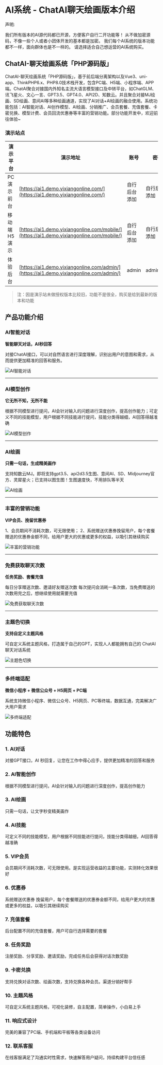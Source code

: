 # AI系统 - ChatAI聊天绘画版本介绍

声明:

我们所有版本的AI源代码都已开源，方便客户自行二开功能等！
从不做加密源码，不像一些个人或者小团体开发的基本都是加密。
我们每个AI系统的版本功能都不一样，面向群体也是不一样的。
请选择适合自己想运营的AI系统购买。

## ChatAI-聊天绘画系统「PHP源码版」

ChatAI-聊天绘画系统「PHP源码版」，基于前后端分离架构以及Vue3、uni-app、ThinkPHP6.x、PHP8.0技术栈开发，包含PC端、H5端、小程序端、APP端。ChatAI聚合对接国内外知名主流大语言模型接口及中转平台，如ChatGLM、讯飞星火、文心一言、GPT3.5、GPT4.0、API2D、知数云。并且聚合对接MJ绘画、SD绘画、意间AI等多种绘画通道，实现了AI对话+AI绘画的融合使用。系统功能包括：AI智能对话、AI创作模型、AI绘画、分销推广、会员套餐、充值套餐、卡密兑换、模型计费、会员回流优惠券等丰富的营销功能。部分功能开发中，欢迎前往体验\~

### 演示站点

| 演示平台     | 演示地址 | 账号         | 密码         |
| -------------- | ---------- | -------------- | -------------- |
| PC演示前台   | [https://ai1.demo.yixiangonline.com/](https://ai1.demo.yixiangonline.com/)         | 自行后台添加 | 自行后台添加 |
| 移动端H5演示 | [https://ai1.demo.yixiangonline.com/mobile/](https://ai1.demo.yixiangonline.com/mobile/)         | 自行后台添加 | 自行后台添加 |
| 体验后台     | [https://ai1.demo.yixiangonline.com/admin/](https://ai1.demo.yixiangonline.com/admin/)         | admin      | admin110     |

> 注：因是演示站未做授权版本比较旧，功能不是很全，购买是给到最新的版本和功能

## 产品功能介绍

### AI智能对话

**智能聊天对话，AI秒回答**

对接ChatAI接口，可以对自然语言进行深度理解，识别出用户的意图和需求，从而提供更加精准的回答和服务。

![AI智能对话](https://doc.2021it.com/assets/202308311748550b3108737.CGhicnzv.png "看不清右击放大图片")

---

### AI模型创作

**它无所不知，无所不能**

根据不同模型进行提问，AI会针对输入的问题进行深度创作，提高创作能力；可定义不同的技能模型，用户根据不同技能进行提问，技能分类得越细，AI回答得越准确

![AI模型创作](https://doc.2021it.com/assets/20230831174855aea056439.enm9fhjb.png "看不清右击放大图片")

---

### AI绘画

**只需一句话，生成精美画作**

支持知数云MJ。即将支持gpt3.5、api2d3.5生图、意间AI、SD、Midjourney官方、灵犀星火；已支持以图生图！生图速度快，不用排队等半天

![AI绘画](https://doc.2021it.com/assets/20230831174855236d69663.C0Auxo1G.png "看不清右击放大图片")

---

### 丰富的营销功能

**VIP会员、挽留优惠券**

1、会员期间不消耗次数，可无限使用；
2、系统赠送优惠券挽留用户，每个套餐赠送的优惠券金额不同，给用户更大的优惠或更多的权益，以吸引其继续购买

![丰富的营销功能](https://doc.2021it.com/assets/2023083117485511ff85180.DRWCWbHi.png "看不清右击放大图片")

---

### 免费获取聊天次数

**任务奖励、套餐充值**

每日分享赠送次数、邀请好友赠送次数 每次提问会消耗一条次数，当免费赠送的次数用完之后，想继续使用就需要充值

![免费获取聊天次数](https://doc.2021it.com/assets/20230831174855213ca2425.Cf8plFWQ.png "看不清右击放大图片")

---

### 主题色切换

**支持自定义主题风格**

可自定义系统主题风格，打造属于自己的GPT，实现人人都能拥有自己的 ChatAI聊天对话系统

![主题色切换](https://doc.2021it.com/assets/202308311748555700e8555.AWSRU57d.png "看不清右击放大图片")

---

### 多终端适配

**微信小程序 + 微信公众号 + H5网页 + PC端**

系统支持微信小程序、微信公众号、H5网页、PC等终端，数据互通，完美解决广大用户需求

![多终端适配](https://doc.2021it.com/assets/2023083117485501fbe4373.Vw2y5jJY.png "看不清右击放大图片")

## 功能特色

### 1. AI对话

对接GPT接口，AI 秒回复，让您在工作中得心应手，提供更加精准的回答和服务

### 2. AI智能创作

根据不同模型进行提问，AI会针对输入的问题进行深度创作，提高创作能力

### 3. AI绘画

只需一句话，让文字秒变精美画作

### 4. AI技能

可定义不同的技能模型，用户根据不同技能进行提问，技能分类得越细，AI回答得越准确

### 5. VIP会员

会员期间不消耗次数，可无限使用。是实现运营收益的主要功能，实测转化效果很好

### 6. 优惠券

系统赠送优惠券 挽留用户，每个套餐赠送的优惠券金额不同，给用户更大的优惠或更多的权益，以吸引其继续购买

### 7. 充值套餐

后台配置不同的充值套餐，用户可自行选择需要的套餐

### 8. 任务奖励

注册奖励、分享奖励、邀请奖励，完成任务后会获得对话次数奖励

### 9. 卡密兑换

支持兑换对话次数、绘画次数，支持兑换各种会员。渠道分销好帮手

### 10. 主题风格

可自定义系统主题风格，可视化装修，自主配置，简单操作，小白易上手

### 11. 响应式设计

完美的兼容了PC端、手机端和平板等各类设备访问

### 12. 联系客服

在线客服满足了沟通实时性需求，快速解答用户疑问，持续构建平台信任感